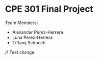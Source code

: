 # CPE 301 Final Project

Team Members:
- Alexander Perez-Herrera
- Luna Perez-Herrera
- Tiffany Schoech

// Test change